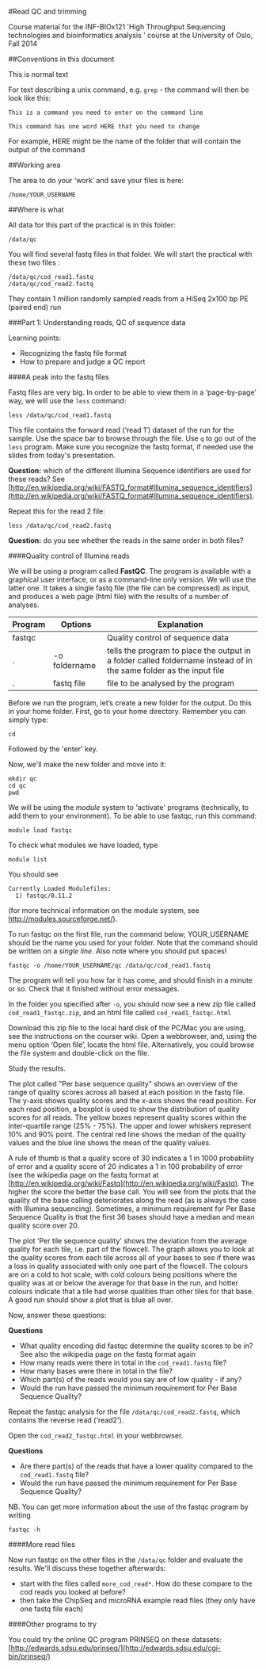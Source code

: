 #Read QC and trimming

Course material for the INF-BIOx121 'High Throughput Sequencing technologies and bioinformatics analysis ' course at the University of Oslo, Fall 2014

##Conventions in this document

This is normal text

For text describing a unix command, e.g. `grep` - the command will then be look like this: 

```
This is a command you need to enter on the command line
```

```
This command has one word HERE that you need to change
```

For example, HERE might be the name of the folder that will contain the output of the command

##Working area

The area to do your ‘work’ and save your files is here:

```
/home/YOUR_USERNAME
```

##Where is what

All data for this part of the practical is in this folder:

`/data/qc`

You will find several fastq files in that folder. We will start the practical with these two files :

```
/data/qc/cod_read1.fastq  
/data/qc/cod_read2.fastq
```

They contain 1 million randomly sampled reads from a HiSeq 2x100 bp PE (paired end) run

###Part 1: Understanding reads, QC of sequence data

Learning points:

* Recognizing the fastq file format
* How to prepare and judge a QC report

####A peak into the fastq files

Fastq files are very big. In order to be able to view them in a ‘page-by-page’ way, we will use the `less` command:

```
less /data/qc/cod_read1.fastq
```

This file contains the forward read (‘read 1’)  dataset of the run for the sample. Use the space bar to browse through the file. Use `q` to go out of the `less` program. Make sure you recognize the fastq format, if needed use the slides from today's presentation. 

**Question:** which of the different Illumina Sequence identifiers are used for these reads? See [http://en.wikipedia.org/wiki/FASTQ_format#Illumina_sequence_identifiers](http://en.wikipedia.org/wiki/FASTQ_format#Illumina_sequence_identifiers).

Repeat this for the read 2 file:

```
less /data/qc/cod_read2.fastq
```

**Question:** do you see whether the reads in the same order in both files?

####Quality control of Illumina reads

We will be using a program called **FastQC**. The program is available with a graphical user interface, or as a command-line only version. We will use the latter one. It takes a single fastq file (the file can be compressed) as input, and produces a web page (html file) with the results of a number of analyses.

Program|Options|Explanation
-------|-------|-----------
fastqc ||Quality control of sequence data
.|-o foldername|tells the program to place the output in a folder called foldername instead of in the same folder as the input file
.|fastq file|file to be analysed by the program


Before we run the program, let’s create a new folder for the output. Do this in your home folder. First, go to your home directory. Remember you can simply type:

```
cd
```
Followed by the 'enter' key.

Now, we'll make the new folder and move into it:

```
mkdir qc
cd qc
pwd
```

We will be using the *module* system to 'activate' programs (technically, to add them to your environment). To be able to use fastqc, run this command:

```
module load fastqc
``` 

To check what modules we have loaded, type

```
module list
``` 

You should see

```
Currently Loaded Modulefiles:
  1) fastqc/0.11.2
```

(for more technical information on the module system, see http://modules.sourceforge.net/).

To run fastqc on the first file, run the command below; YOUR_USERNAME should be the name you used for your folder. Note that the command should be written on a *single line*. Also note where you should put spaces!

```
fastqc -o /home/YOUR_USERNAME/qc /data/qc/cod_read1.fastq
```

The program will tell you how far it has come, and should finish in a minute or so. Check that it finished without error messages.

In the folder you specified after `-o`, you should now see a new zip file called `cod_read1_fastqc.zip`, and an html file called `cod_read1_fastqc.html` 

Download this zip file to the local hard disk of the PC/Mac you are using, see the instructions on the courser wiki. Open a webbrowser, and, using the menu option ‘Open file’, locate the html file. Alternatively, you could browse the file system and double-click on the file.

Study the results.

The plot called "Per base sequence quality" shows an overview of the range of quality scores across all based at each position in the fastq file. The y-axis shows quality scores and the x-axis shows the read position. For each read position, a boxplot is used to show the distribution of quality scores for all reads. The yellow boxes represent quality scores within the inter-quartile range (25% - 75%). The upper and lower whiskers represent 10% and 90% point. The central red line shows the median of the quality values and the blue line shows the mean of the quality values.

A rule of thumb is that a quality score of 30 indicates a 1 in 1000 probability of error and a quality score of 20 indicates a 1 in 100 probability of error (see the wikipedia page on the fastq format at [http://en.wikipedia.org/wiki/Fastq](http://en.wikipedia.org/wiki/Fastq). The higher the score the better the base call. You will see from the plots that the quality of the base calling deteriorates along the read (as is always the case with Illumina sequencing). Sometimes, a minimum requirement for Per Base Sequence Quality is that the first 36 bases should have a median and mean quality score over 20.

The plot 'Per tile sequence quality' shows the deviation from the average quality for each tile, i.e. part of the flowcell. The graph allows you to look at the quality scores from each tile across all of your bases to see if there was a loss in quality associated with only one part of the flowcell. The colours are on a cold to hot scale, with cold colours being positions where the quality was at or below the average for that base in the run, and hotter colours indicate that a tile had worse qualities than other tiles for that base. A good run should show a plot that is blue all over.

Now, answer these questions:

**Questions**

* What quality encoding did fastqc determine the quality scores to be in? See also the wikipedia page on the fastq format again
* How many reads were there in total in the `cod_read1.fastq` file?
* How many bases were there in total in the file?
* Which part(s) of the reads would you say are of low quality - if any?
* Would the run have passed the minimum requirement for Per Base Sequence Quality?

Repeat the fastqc analysis for the file `/data/qc/cod_read2.fastq`, which contains the reverse read ('read2').

Open the `cod_read2_fastqc.html` in your webbrowser.

**Questions**

* Are there part(s) of the reads that have a lower quality compared to the `cod_read1.fastq` file?
* Would the run have passed the minimum requirement for Per Base Sequence Quality?


NB. You can get more information about the use of the fastqc program by writing

```
fastqc -h
```

####More read files

Now run fastqc on the other files in the `/data/qc` folder and evaluate the results. We'll discuss these together afterwards:

* start with the files called `more_cod_read*`. How do these compare to the cod reads you looked at before?
* then take the ChipSeq and microRNA example read files (they only have one fastq file each)

####Other programs to try

You could try the online QC program PRINSEQ on these datasets: [http://edwards.sdsu.edu/prinseq/](http://edwards.sdsu.edu/cgi-bin/prinseq/) 